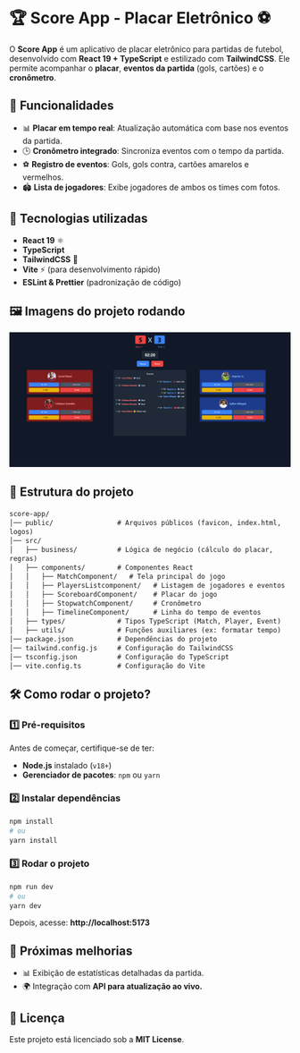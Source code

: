 # 🏆 Score App - Placar Eletrônico ⚽

O **Score App** é um aplicativo de placar eletrônico para partidas de futebol, desenvolvido com **React 19 + TypeScript** e estilizado com **TailwindCSS**. Ele permite acompanhar o **placar**, **eventos da partida** (gols, cartões) e o **cronômetro**.

## 📌 Funcionalidades
- 📊 **Placar em tempo real**: Atualização automática com base nos eventos da partida.
- 🕒 **Cronômetro integrado**: Sincroniza eventos com o tempo da partida.
- ⚽ **Registro de eventos**: Gols, gols contra, cartões amarelos e vermelhos.
- 🏟️ **Lista de jogadores**: Exibe jogadores de ambos os times com fotos.

## 🚀 Tecnologias utilizadas
- **React 19** ⚛️
- **TypeScript**
- **TailwindCSS** 🎨
- **Vite** ⚡ (para desenvolvimento rápido)
- **ESLint & Prettier** (padronização de código)

## 🖼️ Imagens do projeto rodando
![screen-capture.](/public/screencapture.png)


## 📂 Estrutura do projeto

```
score-app/
│── public/                # Arquivos públicos (favicon, index.html, logos)
│── src/
│   ├── business/          # Lógica de negócio (cálculo do placar, regras)
│   ├── components/        # Componentes React
│   │   ├── MatchComponent/   # Tela principal do jogo
│   │   ├── PlayersListcomponent/   # Listagem de jogadores e eventos
│   │   ├── ScoreboardComponent/    # Placar do jogo
│   │   ├── StopwatchComponent/     # Cronômetro
│   │   ├── TimelineComponent/      # Linha do tempo de eventos
│   ├── types/             # Tipos TypeScript (Match, Player, Event)
│   ├── utils/             # Funções auxiliares (ex: formatar tempo)
│── package.json           # Dependências do projeto
│── tailwind.config.js     # Configuração do TailwindCSS
│── tsconfig.json          # Configuração do TypeScript
│── vite.config.ts         # Configuração do Vite
```

## 🛠️ Como rodar o projeto?

### 1️⃣ **Pré-requisitos**
Antes de começar, certifique-se de ter:
- **Node.js** instalado (`v18+`)
- **Gerenciador de pacotes**: `npm` ou `yarn`

### 2️⃣ **Instalar dependências**
```bash
npm install
# ou
yarn install
```

### 3️⃣ **Rodar o projeto**
```bash
npm run dev
# ou
yarn dev
```
Depois, acesse: **http://localhost:5173**

## 🎯 Próximas melhorias
- 📊 Exibição de estatísticas detalhadas da partida.
- 🌍 Integração com **API para atualização ao vivo.**

## 📜 Licença
Este projeto está licenciado sob a **MIT License**.  
